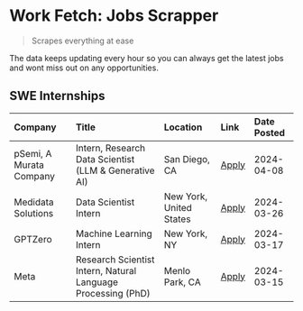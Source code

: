 # Work Fetch: Jobs Scrapper
> Scrapes everything at ease

The data keeps updating every hour so you can always get the latest jobs and wont miss out on any opportunities.

## SWE Internships
<!--START_SECTION:workfetch-->
| Company                 | Title                                                        | Location                | Link                                                                                                                                                                                                                                                                         | Date Posted   |
|:------------------------|:-------------------------------------------------------------|:------------------------|:-----------------------------------------------------------------------------------------------------------------------------------------------------------------------------------------------------------------------------------------------------------------------------|:--------------|
| pSemi, A Murata Company | Intern, Research Data Scientist (LLM & Generative AI)        | San Diego, CA           | [Apply](https://www.linkedin.com/jobs/view/intern-research-data-scientist-llm-generative-ai-at-psemi-a-murata-company-3887074168?position=3&pageNum=0&refId=cfOB1i75J5HGz5yJt%2B3PxA%3D%3D&trackingId=UTbscouBqSLqf0z4sgi9pg%3D%3D&trk=public_jobs_jserp-result_search-card) | 2024-04-08    |
| Medidata Solutions      | Data Scientist Intern                                        | New York, United States | [Apply](https://www.linkedin.com/jobs/view/data-scientist-intern-at-medidata-solutions-3810253704?position=8&pageNum=0&refId=cfOB1i75J5HGz5yJt%2B3PxA%3D%3D&trackingId=kHokDIfxblk6tKG8bMfaVQ%3D%3D&trk=public_jobs_jserp-result_search-card)                                | 2024-03-26    |
| GPTZero                 | Machine Learning Intern                                      | New York, NY            | [Apply](https://www.linkedin.com/jobs/view/machine-learning-intern-at-gptzero-3860723963?position=7&pageNum=0&refId=cfOB1i75J5HGz5yJt%2B3PxA%3D%3D&trackingId=rFwD2UEvAsbBeAaWNgnR1g%3D%3D&trk=public_jobs_jserp-result_search-card)                                         | 2024-03-17    |
| Meta                    | Research Scientist Intern, Natural Language Processing (PhD) | Menlo Park, CA          | [Apply](https://www.linkedin.com/jobs/view/research-scientist-intern-natural-language-processing-phd-at-meta-3858718375?position=5&pageNum=0&refId=cfOB1i75J5HGz5yJt%2B3PxA%3D%3D&trackingId=XvyatYHppmcZK%2Bq6hADHBw%3D%3D&trk=public_jobs_jserp-result_search-card)        | 2024-03-15    |
<!--END_SECTION:workfetch-->
